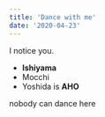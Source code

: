 ```yaml
---
title: 'Dance with me'
date: '2020-04-23'
---
```


I notice you.

- **Ishiyama**
- Mocchi
- Yoshida is **AHO**

nobody can dance here